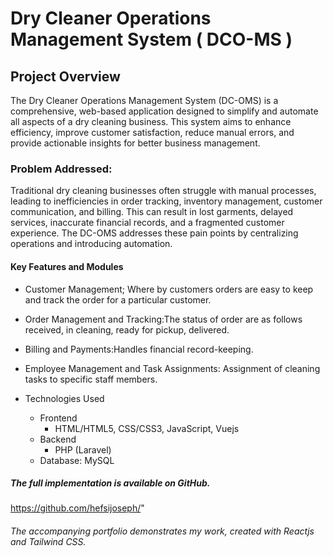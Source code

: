 # Dry Cleaner Operations Management System ( DCO-MS )


##  Project Overview
The Dry Cleaner Operations Management System (DC-OMS) is a
comprehensive, web-based application designed to simplify and automate
all aspects of a dry cleaning business. This system aims to enhance
efficiency, improve customer satisfaction, reduce manual errors, and
provide actionable insights for better business management.

### Problem Addressed:
Traditional dry cleaning businesses often struggle with manual
processes, leading to inefficiencies in order tracking, inventory
management, customer communication, and billing. This can result in
lost garments, delayed services, inaccurate financial records, and a
fragmented customer experience. The DC-OMS addresses these pain points
by centralizing operations and introducing automation.

####  Key Features and Modules

- Customer Management; Where by customers orders are easy to keep and track the order for a particular customer.

- Order Management and Tracking:The status of order are as follows received, in cleaning, ready for pickup, delivered.

- Billing and Payments:Handles financial record-keeping.

- Employee Management and Task Assignments: Assignment of cleaning tasks to specific staff members.


- Technologies Used
  - Frontend
    - HTML/HTML5, CSS/CSS3, JavaScript, Vuejs
  - Backend
    - PHP (Laravel)
  - Database: MySQL

##### The full implementation is available on GitHub.
https://github.com/hefsijoseph/"

###### The accompanying portfolio demonstrates my work, created with Reactjs and Tailwind CSS.
